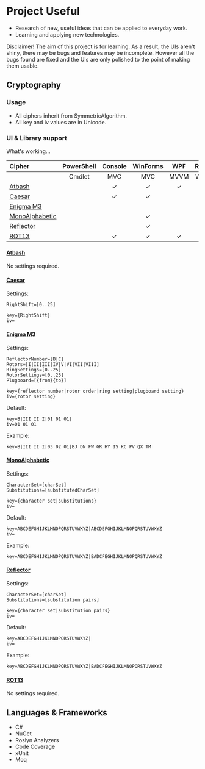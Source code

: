 # Project Useful  

* Research of new, useful ideas that can be applied to everyday work.  
* Learning and applying new technologies.  

Disclaimer!  The aim of this project is for learning.  As a result, the UIs aren't shiny, there may be bugs and features may be incomplete.  However all the bugs found are fixed and the UIs are only polished to the point of making them usable.  

## Cryptography  

### Usage  
- All ciphers inherit from SymmetricAlgorithm.  
- All key and iv values are in Unicode.

### UI & Library support  
What's working...   

|Cipher|PowerShell|Console|WinForms|WPF|RESTApi|ASP.NET|
|:-----|:--------:|:-----:|:------:|:-:|:-----:|:-----:|
||Cmdlet|MVC|MVC|MVVM|Web API|MVC
|[Atbash](https://en.wikipedia.org/wiki/Atbash)||✓|✓|✓|✓|✓
|[Caesar](https://en.wikipedia.org/wiki/Caesar_cipher)||✓|✓
|[Enigma M3](https://en.wikipedia.org/wiki/Enigma_machine)
|[MonoAlphabetic](https://en.wikipedia.org/wiki/Substitution_cipher)|||✓
|[Reflector](https://en.wikipedia.org/wiki/Substitution_cipher)|||✓
|[ROT13](https://en.wikipedia.org/wiki/ROT13)||✓|✓|✓|✓|✓

#### [Atbash](https://en.wikipedia.org/wiki/Atbash)  
No settings required.  

#### [Caesar](https://en.wikipedia.org/wiki/Caesar_cipher)  
Settings:  
```
RightShift=[0..25]  
```
```
key={RightShift}  
iv=  
```

#### [Enigma M3](https://en.wikipedia.org/wiki/Enigma_machine)  
Settings:  
```
ReflectorNumber=[B|C]  
Rotors=[I|II|III|IV|V|VI|VII|VIII]
RingSettings=[0..25]
RotorSettings=[0..25]
Plugboard=[{from}{to}]
```
```
key={reflector number|rotor order|ring setting|plugboard setting}  
iv={rotor setting}
```
Default:  
```
key=B|III II I|01 01 01|  
iv=01 01 01  
```
Example: 
```
key=B|III II I|03 02 01|BJ DN FW GR HY IS KC PV QX TM  
```

#### [MonoAlphabetic](https://en.wikipedia.org/wiki/Substitution_cipher)
Settings:  
```
CharacterSet=[charSet]  
Substitutions=[substitutedCharSet]
```
```
key={character set|substitutions}  
iv=  
```
Default:  
```
key=ABCDEFGHIJKLMNOPQRSTUVWXYZ|ABCDEFGHIJKLMNOPQRSTUVWXYZ  
iv=  
```
Example: 
```
key=ABCDEFGHIJKLMNOPQRSTUVWXYZ|BADCFEGHIJKLMNOPQRSTUVWXYZ  
```

#### [Reflector](https://en.wikipedia.org/wiki/Substitution_cipher)
Settings:  
```
CharacterSet=[charSet]  
Substitutions=[substitution pairs]
```
```
key={character set|substitution pairs}  
iv=  
```
Default:  
```
key=ABCDEFGHIJKLMNOPQRSTUVWXYZ|  
iv=  
```
Example: 
```
key=ABCDEFGHIJKLMNOPQRSTUVWXYZ|BADCFEGHIJKLMNOPQRSTUVWXYZ  
```

#### [ROT13](https://en.wikipedia.org/wiki/ROT13)
No settings required.  

## Languages & Frameworks  

* C#  
* NuGet  
* Roslyn Analyzers  
* Code Coverage  
* xUnit  
* Moq  
